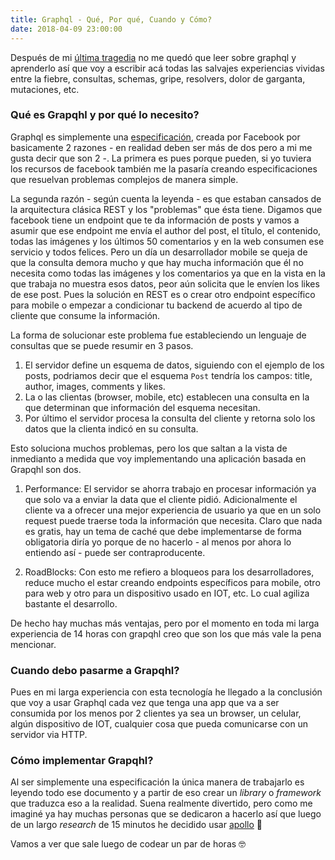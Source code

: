 ```yaml
---
title: Graphql - Qué, Por qué, Cuando y Cómo?
date: 2018-04-09 23:00:00
---
```


Después de mi [última tragedia](https://blog.eperedo.com/introduction-hapijs) no me quedó que leer sobre graphql y aprenderlo así que voy a escribir acá todas las salvajes experiencias vividas entre la fiebre, consultas, schemas, gripe, resolvers, dolor de garganta, mutaciones, etc.

### Qué es Grapqhl y por qué lo necesito?

Graphql es simplemente una [especificación](https://facebook.github.io/graphql/October2016/), creada por Facebook por basicamente 2 razones - en realidad deben ser más de dos pero a mi me gusta decir que son 2 -. La primera es pues porque pueden, si yo tuviera los recursos de facebook también me la pasaría creando especificaciones que resuelvan problemas complejos de manera simple.

La segunda razón - según cuenta la leyenda - es que estaban cansados de la arquitectura clásica REST y los "problemas" que ésta tiene. Digamos que facebook tiene un endpoint que te da información de posts y vamos a asumir que ese endpoint me envía el author del post, el tītulo, el contenido, todas las imágenes y los últimos 50 comentarios y en la web consumen ese servicio y todos felices. Pero un día un desarrollador mobile se queja de que la consulta demora mucho y que hay mucha información que él no necesita como todas las imágenes y los comentarios ya que en la vista en la que trabaja no muestra esos datos, peor aún solicita que le envíen los likes de ese post. Pues la solución en REST es o crear otro endpoint específico para mobile o empezar a condicionar tu backend de acuerdo al tipo de cliente que consume la información.

La forma de solucionar este problema fue estableciendo un lenguaje de consultas que se puede resumir en 3 pasos.

1.  El servidor define un esquema de datos, siguiendo con el ejemplo de los posts, podriamos decir que el esquema `Post` tendría los campos: title, author, images, comments y likes.
2.  La o las clientas (browser, mobile, etc) establecen una consulta en la que determinan que información del esquema necesitan.
3.  Por último el servidor procesa la consulta del cliente y retorna solo los datos que la clienta indicó en su consulta.

Esto soluciona muchos problemas, pero los que saltan a la vista de inmedianto a medida que voy implementando una aplicación basada en Grapqhl son dos.

1.  Performance: El servidor se ahorra trabajo en procesar información ya que solo va a enviar la data que el cliente pidió. Adicionalmente el cliente va a ofrecer una mejor experiencia de usuario ya que en un solo request puede traerse toda la información que necesita. Claro que nada es gratis, hay un tema de caché que debe implementarse de forma obligatoria diría yo porque de no hacerlo - al menos por ahora lo entiendo así - puede ser contraproducente.

2.  RoadBlocks: Con esto me refiero a bloqueos para los desarrolladores, reduce mucho el estar creando endpoints específicos para mobile, otro para web y otro para un dispositivo usado en IOT, etc. Lo cual agiliza bastante el desarrollo.

De hecho hay muchas más ventajas, pero por el momento en toda mi larga experiencia de 14 horas con grapqhl creo que son los que más vale la pena mencionar.

### Cuando debo pasarme a Grapqhl?

Pues en mi larga experiencia con esta tecnología he llegado a la conclusión que voy a usar Graphql cada vez que tenga una app que va a ser consumida por los menos por 2 clientes ya sea un browser, un celular, algún dispositivo de IOT, cualquier cosa que pueda comunicarse con un servidor via HTTP.

### Cómo implementar Grapqhl?

Al ser simplemente una especificación la única manera de trabajarlo es leyendo todo ese documento y a partir de eso crear un _library_ o _framework_ que traduzca eso a la realidad. Suena realmente divertido, pero como me imaginé ya hay muchas personas que se dedicaron a hacerlo así que luego de un largo _research_ de 15 minutos he decidido usar [apollo](https://www.apollographql.com/) 🚀

Vamos a ver que sale luego de codear un par de horas 🤓
